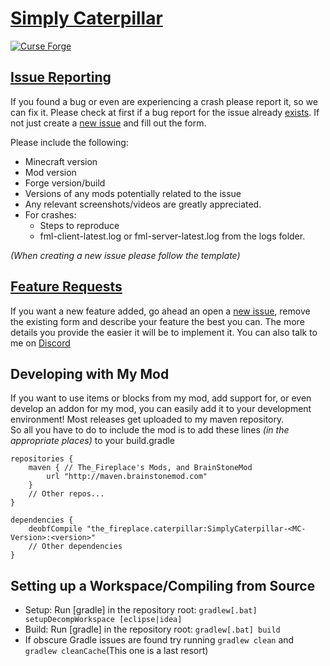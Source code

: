 [Simply Caterpillar](https://minecraft.curseforge.com/projects/simply-caterpillar)
============================================================================

[![Curse Forge](http://cf.way2muchnoise.eu/short_245437_downloads.svg)](https://minecraft.curseforge.com/projects/simply-caterpillar)

[Issue Reporting](https://github.com/The-Fireplace/Simply-Caterpillar/issues)
------------------------------------------------------------------

If you found a bug or even are experiencing a crash please report it, so we can fix it. Please check at first if a bug report for the issue already
[exists](https://github.com/The-Fireplace/Simply-Caterpillar/issues). If not just create a [new issue](https://github.com/The-Fireplace/Simply-Caterpillar/issues/new) and fill out the
form.

Please include the following:

* Minecraft version
* Mod version
* Forge version/build
* Versions of any mods potentially related to the issue 
* Any relevant screenshots/videos are greatly appreciated.
* For crashes:
  * Steps to reproduce
  * fml-client-latest.log or fml-server-latest.log from the logs folder.
 
*(When creating a new issue please follow the template)*

[Feature Requests](https://github.com/The-Fireplace/Simply-Caterpillar/issues)
-------------------------------------------------------------------

If you want a new feature added, go ahead an open a [new issue](https://github.com/The-Fireplace/Simply-Caterpillar/issues/new), remove the existing form and describe your
feature the best you can. The more details you provide the easier it will be to implement it.
You can also talk to me on [Discord](https://discord.gg/29aj3Ah)

Developing with My Mod
----------------------

If you want to use items or blocks from my mod, add support for, or even develop an addon for my mod, you can easily add it to your development environment! Most
releases get uploaded to my maven repository.  
So all you have to do to include the mod is to add these lines *(in the appropriate places)* to your build.gradle

    repositories {
        maven { // The_Fireplace's Mods, and BrainStoneMod
            url "http://maven.brainstonemod.com"
        }
        // Other repos...
    }
    
    dependencies {
        deobfCompile "the_fireplace.caterpillar:SimplyCaterpillar-<MC-Version>:<version>"
        // Other dependencies
    }

Setting up a Workspace/Compiling from Source
--------------------------------------------

* Setup: Run [gradle] in the repository root: `gradlew[.bat] setupDecompWorkspace [eclipse|idea]`
* Build: Run [gradle] in the repository root: `gradlew[.bat] build`
* If obscure Gradle issues are found try running `gradlew clean` and `gradlew cleanCache`(This one is a last resort)